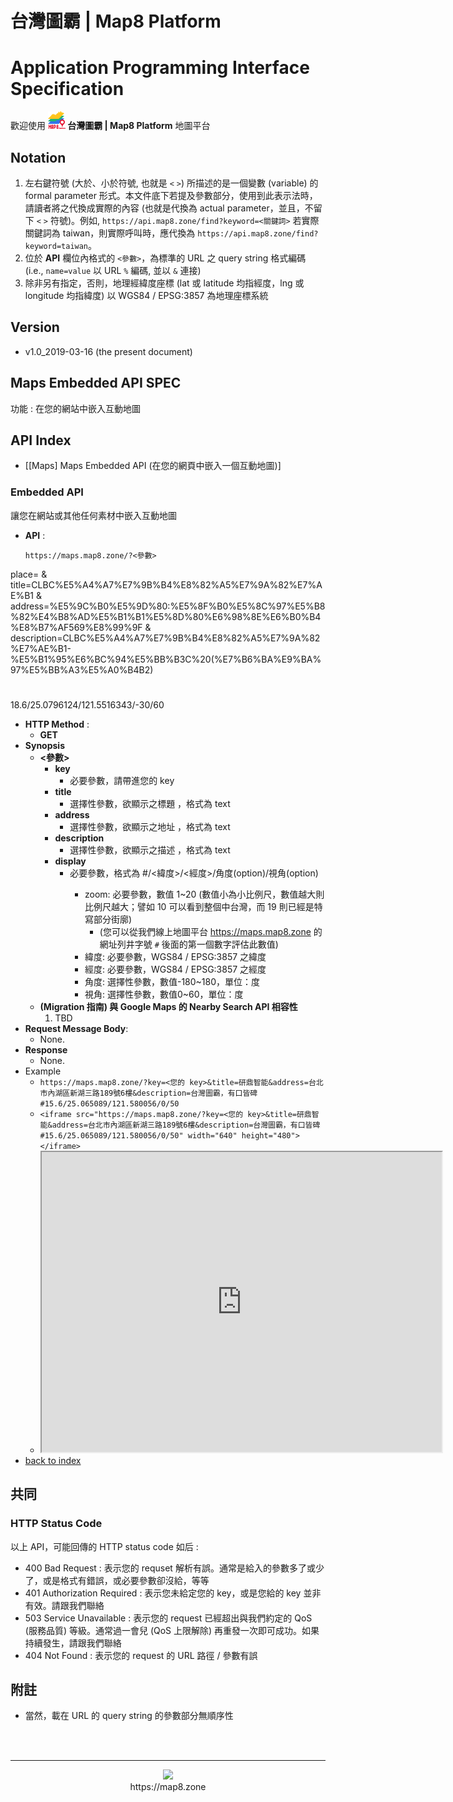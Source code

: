# 台灣圖霸 | Map8 Platform 
# Application Programming Interface Specification
歡迎使用 **![](images/logo.png) 台灣圖霸 | Map8 Platform** 地圖平台


## Notation
1. 左右鍵符號 (大於、小於符號, 也就是 `<` `>`) 所描述的是一個變數 (variable) 的 formal parameter 形式。本文件底下若提及參數部分，使用到此表示法時，請讀者將之代換成實際的內容 (也就是代換為 actual parameter，並且，不留下 `<` `>` 符號)。例如, `https://api.map8.zone/find?keyword=<關鍵詞>` 若實際關鍵詞為 taiwan，則實際呼叫時，應代換為 `https://api.map8.zone/find?keyword=taiwan`。
2. 位於 **API** 欄位內格式的 `<參數>`，為標準的 URL 之 query string 格式編碼 (i.e., `name=value` 以 URL `%` 編碼, 並以 `&` 連接)
3. 除非另有指定，否則，地理經緯度座標 (lat 或 latitude 均指經度，lng 或 longitude 均指緯度) 以 WGS84 / EPSG:3857 為地理座標系統

## Version
- v1.0_2019-03-16 (the present document)


## Maps Embedded API SPEC
功能 : 在您的網站中嵌入互動地圖

## API Index
- [[Maps] Maps Embedded API (在您的網頁中嵌入一個互動地圖)]


### Embedded API
讓您在網站或其他任何素材中嵌入互動地圖

- **API** :

    ```
    https://maps.map8.zone/?<參數>
    ```
place=<Your Place>
&
title=CLBC%E5%A4%A7%E7%9B%B4%E8%82%A5%E7%9A%82%E7%AE%B1
&
address=%E5%9C%B0%E5%9D%80:%E5%8F%B0%E5%8C%97%E5%B8%82%E4%B8%AD%E5%B1%B1%E5%8D%80%E6%98%8E%E6%B0%B4%E8%B7%AF569%E8%99%9F
&
description=CLBC%E5%A4%A7%E7%9B%B4%E8%82%A5%E7%9A%82%E7%AE%B1-%E5%B1%95%E6%BC%94%E5%BB%B3C%20(%E7%B6%BA%E9%BA%97%E5%BB%A3%E5%A0%B4B2)
#
18.6/25.0796124/121.5516343/-30/60
    
- **HTTP Method** : 
    - **GET**
- **Synopsis**
    - **<參數>**
        - **key**
            - 必要參數，請帶進您的 key
        - **title**
            - 選擇性參數，欲顯示之標題 ，格式為 text
        - **address**
            - 選擇性參數，欲顯示之地址 ，格式為 text
        - **description**
            - 選擇性參數，欲顯示之描述 ，格式為 text
        - **display**
            - 必要參數，格式為 #<zoom>/<緯度>/<經度>/角度(option)/視角(option)
                - zoom: 必要參數，數值 1~20 (數值小為小比例尺，數值越大則比例尺越大；譬如 10 可以看到整個中台灣，而 19 則已經是特寫部分街廓) 
                    - (您可以從我們線上地圖平台 https://maps.map8.zone 的網址列井字號 `#` 後面的第一個數字評估此數值)
                - 緯度: 必要參數，WGS84 / EPSG:3857 之緯度
                - 經度: 必要參數，WGS84 / EPSG:3857 之經度
                - 角度: 選擇性參數，數值-180~180，單位：度
                - 視角: 選擇性參數，數值0~60，單位：度
    - **(Migration 指南) 與 Google Maps 的 Nearby Search API 相容性**
        1. TBD
- **Request Message Body**: 
    - None.
- **Response**
    - None.
- Example
    - `https://maps.map8.zone/?key=<您的 key>&title=研鼎智能&address=台北市內湖區新湖三路189號6樓&description=台灣圖霸，有口皆碑#15.6/25.065089/121.580056/0/50`
    - `<iframe src="https://maps.map8.zone/?key=<您的 key>&title=研鼎智能&address=台北市內湖區新湖三路189號6樓&description=台灣圖霸，有口皆碑#15.6/25.065089/121.580056/0/50" width="640" height="480"></iframe>`
    - <iframe src="https://maps.map8.zone/?key=<您的 key>&title=研鼎智能&address=台北市內湖區新湖三路189號6樓&description=台灣圖霸，有口皆碑#15.6/25.065089/121.580056/0/50" width="640" height="480"></iframe>
- [back to index](#api-index)


## 共同

### HTTP Status Code
以上 API，可能回傳的 HTTP status code 如后 : 
- 400 Bad Request : 表示您的 requset 解析有誤。通常是給入的參數多了或少了，或是格式有錯誤，或必要參數卻沒給，等等
- 401 Authorization Required : 表示您未給定您的 key，或是您給的 key 並非有效。請跟我們聯絡
- 503 Service Unavailable : 表示您的 request 已經超出與我們約定的 QoS (服務品質) 等級。通常過一會兒 (QoS 上限解除) 再重發一次即可成功。如果持續發生，請跟我們聯絡
- 404 Not Found : 表示您的 request 的 URL 路徑 / 參數有誤


## 附註
- 當然，載在 URL 的 query string 的參數部分無順序性


<br/><br/>

----

<p align="center">
<img src="https://raw.githubusercontent.com/GO-LiFE/map8/master/images/logo_96x96.png" /> <br/> https://map8.zone
</p>
